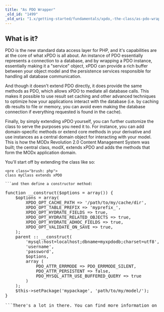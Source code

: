 ```yaml
---
title: "As PDO Wrapper"
_old_id: "1499"
_old_uri: "1.x/getting-started/fundamentals/xpdo,-the-class/as-pdo-wrapper"
---
```


What is it?
-----------

PDO is the new standard data access layer for PHP, and it's capabilities are at the core of what xPDO is all about. An instance of PDO essentially represents a connection to a database, and by wrapping a PDO instance, essentially making it a "service" object, xPDO can provide a rich buffer between your object model and the persistence services responsible for handling all database communication.

And though it doesn't extend PDO directly, it does provide the same methods as PDO, which allows xPDO to mediate all database calls. This makes it possible to use result set caching and other advanced techniques to optimize how your applications interact with the database (i.e. by caching db results to file or memory, you can avoid even making the database connection if everything requested is found in the cache).

Finally, by simply extending xPDO yourself, you can further customize the class to serve the purposes you need it to. For instance, you can add domain-specific methods or extend core methods in your derivative and use instances as a central domain object for interacting with your model. This is how the MODx Revolution 2.0 Content Management System was built; the central class, modX, extends xPDO and adds the methods that form the MODx application domain.

You'll start off by extending the class like so:

```
<pre class="brush: php">
class myClass extends xPDO

```and then define a constructor method:

```
<pre class="brush: php">
function __construct($options = array()) {
    $options = array(
        XPDO_OPT_CACHE_PATH => '/path/to/my/cache/dir',
        XPDO_OPT_TABLE_PREFIX => 'myprefix_',
        XPDO_OPT_HYDRATE_FIELDS => true,
        XPDO_OPT_HYDRATE_RELATED_OBJECTS => true,
        XPDO_OPT_HYDRATE_ADHOC_FIELDS => true,
        XPDO_OPT_VALIDATE_ON_SAVE => true,
    );
    parent :: __construct(
        'mysql:host=localhost;dbname=myxpdodb;charset=utf8',
        'username',
        'password',
        $options,
        array (
            PDO_ATTR_ERRMODE => PDO_ERRMODE_SILENT,
            PDO_ATTR_PERSISTENT => false,
            PDO_MYSQL_ATTR_USE_BUFFERED_QUERY => true
        )
    );
    $this->setPackage('mypackage', 'path/to/my/model/');
}

```There's a lot in there. You can find more information on the constructor here: [The xPDO Constructor](/xpdo/1.x/getting-started/fundamentals/xpdo,-the-class/the-xpdo-constructor "The xPDO Constructor").